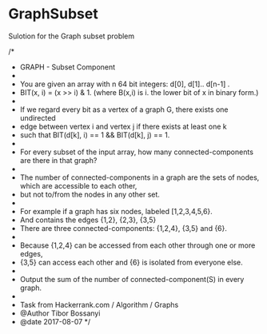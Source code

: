 # GraphSubset
Sulotion for the Graph subset problem

/*
 * GRAPH - Subset Component
 * 
 * You are given an array with  n 64 bit integers: d[0], d[1].. d[n-1] .
 * BIT(x, i) = (x >> i) & 1. (where B(x,i) is i. the  lower bit of x in binary form.)
 * 
 * If we regard every bit as a vertex of a graph G, there exists one undirected 
 * edge between vertex i and vertex j if there exists at least one k 
 * such that BIT(d[k], i) == 1 && BIT(d[k], j) == 1.
 * 
 * For every subset of the input array, how many connected-components are there in that graph?
 * 
 * The number of connected-components in a graph are the sets of nodes, which are accessible to each other, 
 * but not to/from the nodes in any other set.
 * 
 * For example if a graph has six nodes, labeled [1,2,3,4,5,6}. 
 * And contains the edges {1,2}, {2,3}, {3,5}
 * There are three connected-components: {1,2,4}, {3,5} and {6}. 
 * 
 * Because {1,2,4} can be accessed from each other through one or more edges,  
 * {3,5} can access each other and {6} is isolated from everyone else.
 * 
 * Output the sum of the number of connected-component(S) in every graph.
 * 
 * Task from Hackerrank.com / Algorithm / Graphs
 * @Author Tibor Bossanyi
 * @date 2017-08-07
 */
